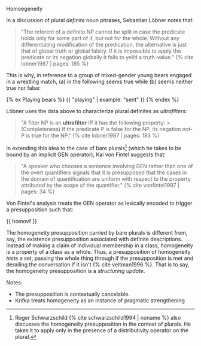 Homoegeneity

In a discussion of plural *definite* noun phrases, Sebastian Lo&#x0308;bner notes that:

> "The referent of a definite NP cannot be split in case the predicate holds only for some part of it, but not for the whole. Without any differentiating modification of the predication, the alternative is just that of global truth or global falsity. If it is impossible to apply the predicate or its negation globally it fails to yeild a truth-value." {% cite lobner1987 | pages: 185 %}

This is why, in reference to a group of mixed-gender young bears engaged in a wrestling match, (a) in the following seems true while (b) seems neither true nor false:

<!-- Playing bears -->
{% ex Playing bears %}
  {{ "playing" | example: "sent" }}
{% endex %}

Lo&#x0308;bner uses the data above to characterize plural definites as *ultrafilters*:

> "A filter NP is an **ultrafilter** iff it has the following property:
    > (Completeness) If the predicate P is false for the NP, its negation not-P is true for the NP." {% cite lobner1987 | pages: 183 %}

In extending this idea to the case of bare plurals[^schwarzs] (which he takes to be bound by an implicit GEN operator), Kai von Fintel suggests that:

> "A speaker who chooses a sentence involving GEN rather than one of the overt quantifiers signals that it is presupposed that the cases in the domain of quantification are uniform with respect to the property attributed by the scope of the quantifier." {% cite vonfintel1997 | pages: 34 %}

Von Fintel's analysis treats the GEN operator as lexically encoded to trigger a presupposition such that:

<!-- von Fintel Homogeneity -->
{{ homovf }}

The homogeneity presupposition carried by bare plurals is different from, say, the existence presupposition associated with definite descriptions. Instead of making a claim of individual membership in a class, homogeneity is a property of a class as a whole. Thus, a presupposition of homogeneity *tests* a set, passing the whole thing through if the presupposition is met and derailing the conversation if it isn't {% cite veltman1996 %}. That is to say, the homogeneity presupposition is a *structuring update*.



Notes:

+ The presupposition is contextually cancelable.
+ Krifka treats homogeneity as an instance of pragmatic strengthening

[^schwarzs]: Roger Schwarzschild {% cite schwarzschild1994 | noname %} also discusses the homogeneity presupposition in the context of plurals. He takes it to apply only in the presence of a distributivity operator on the plural.
